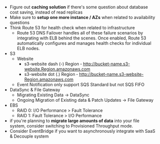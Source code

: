 * Figure out **caching solution** if there's some question about database cost saving, instead of read replicas
* Make sure to **setup one more instance / AZs** when related to availability questions
* Think Route 53 for health check when related to infrastructure
	* Route 53 DNS Failover handles all of these failure scenarios by integrating with ELB behind the scenes. Once enabled, Route 53 automatically configures and manages health checks for individual ELB nodes.
* S3 
	* Website
		* s3-website dash (-) Region ‐ http://bucket-name.s3-website.Region.amazonaws.com
		* s3-website dot (.) Region ‐ http://bucket-name.s3-website-Region.amazonaws.com
	* Event Notification only support SQS Standard but not SQS FIFO
* DataSync & File Gateway
	* Migrating Existing Data -> DataSync
	* Ongoing Migration of Existing data & Patch Updates -> File Gateway
* EBS
	* RAID 0: I/O Performance > Fault Tolerance
	* RAID 1: Fault Tolerance > I/O Performance
* if you're planning to **migrate large amounts of data** into your file system, consider switching to Provisioned Throughput mode.
* Consider EventBridge if you want to asynchronously integrate with SaaS & Decouple system